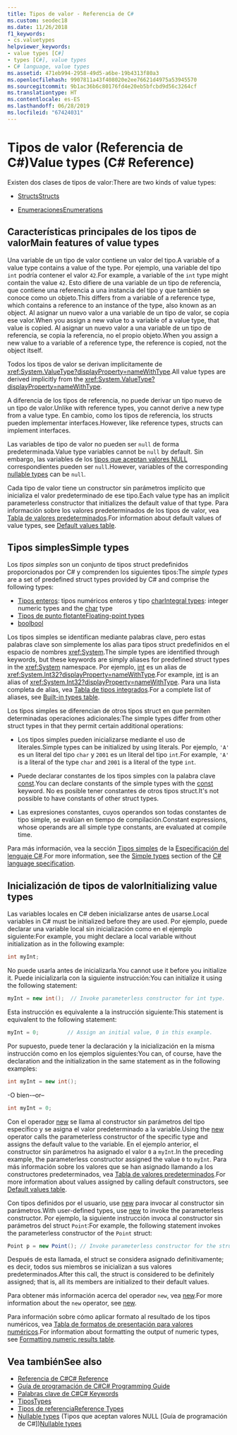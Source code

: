 ```yaml
---
title: Tipos de valor - Referencia de C#
ms.custom: seodec18
ms.date: 11/26/2018
f1_keywords:
- cs.valuetypes
helpviewer_keywords:
- value types [C#]
- types [C#], value types
- C# language, value types
ms.assetid: 471eb994-2958-49d5-a6be-19b4313f80a3
ms.openlocfilehash: 9907811a43f408020e2ee76621d4975a53945570
ms.sourcegitcommit: 9b1ac36b6c80176fd4e20eb5bfcbd9d56c3264cf
ms.translationtype: HT
ms.contentlocale: es-ES
ms.lasthandoff: 06/28/2019
ms.locfileid: "67424031"
---
```

# <a name="value-types-c-reference"></a><span data-ttu-id="29181-102">Tipos de valor (Referencia de C#)</span><span class="sxs-lookup"><span data-stu-id="29181-102">Value types (C# Reference)</span></span>

<span data-ttu-id="29181-103">Existen dos clases de tipos de valor:</span><span class="sxs-lookup"><span data-stu-id="29181-103">There are two kinds of value types:</span></span>

- [<span data-ttu-id="29181-104">Structs</span><span class="sxs-lookup"><span data-stu-id="29181-104">Structs</span></span>](struct.md)

- [<span data-ttu-id="29181-105">Enumeraciones</span><span class="sxs-lookup"><span data-stu-id="29181-105">Enumerations</span></span>](enum.md)

## <a name="main-features-of-value-types"></a><span data-ttu-id="29181-106">Características principales de los tipos de valor</span><span class="sxs-lookup"><span data-stu-id="29181-106">Main features of value types</span></span>

<span data-ttu-id="29181-107">Una variable de un tipo de valor contiene un valor del tipo.</span><span class="sxs-lookup"><span data-stu-id="29181-107">A variable of a value type contains a value of the type.</span></span> <span data-ttu-id="29181-108">Por ejemplo, una variable del tipo `int` podría contener el valor `42`.</span><span class="sxs-lookup"><span data-stu-id="29181-108">For example, a variable of the `int` type might contain the value `42`.</span></span> <span data-ttu-id="29181-109">Esto difiere de una variable de un tipo de referencia, que contiene una referencia a una instancia del tipo y que también se conoce como un objeto.</span><span class="sxs-lookup"><span data-stu-id="29181-109">This differs from a variable of a reference type, which contains a reference to an instance of the type, also known as an object.</span></span> <span data-ttu-id="29181-110">Al asignar un nuevo valor a una variable de un tipo de valor, se copia ese valor.</span><span class="sxs-lookup"><span data-stu-id="29181-110">When you assign a new value to a variable of a value type, that value is copied.</span></span> <span data-ttu-id="29181-111">Al asignar un nuevo valor a una variable de un tipo de referencia, se copia la referencia, no el propio objeto.</span><span class="sxs-lookup"><span data-stu-id="29181-111">When you assign a new value to a variable of a reference type, the reference is copied, not the object itself.</span></span>

<span data-ttu-id="29181-112">Todos los tipos de valor se derivan implícitamente de <xref:System.ValueType?displayProperty=nameWithType>.</span><span class="sxs-lookup"><span data-stu-id="29181-112">All value types are derived implicitly from the <xref:System.ValueType?displayProperty=nameWithType>.</span></span>

<span data-ttu-id="29181-113">A diferencia de los tipos de referencia, no puede derivar un tipo nuevo de un tipo de valor.</span><span class="sxs-lookup"><span data-stu-id="29181-113">Unlike with reference types, you cannot derive a new type from a value type.</span></span> <span data-ttu-id="29181-114">En cambio, como los tipos de referencia, los structs pueden implementar interfaces.</span><span class="sxs-lookup"><span data-stu-id="29181-114">However, like reference types, structs can implement interfaces.</span></span>

<span data-ttu-id="29181-115">Las variables de tipo de valor no pueden ser `null` de forma predeterminada.</span><span class="sxs-lookup"><span data-stu-id="29181-115">Value type variables cannot be `null` by default.</span></span> <span data-ttu-id="29181-116">Sin embargo, las variables de los [tipos que aceptan valores NULL](../../../csharp/programming-guide/nullable-types/index.md) correspondientes pueden ser `null`.</span><span class="sxs-lookup"><span data-stu-id="29181-116">However, variables of the corresponding [nullable types](../../../csharp/programming-guide/nullable-types/index.md) can be `null`.</span></span>

<span data-ttu-id="29181-117">Cada tipo de valor tiene un constructor sin parámetros implícito que inicializa el valor predeterminado de ese tipo.</span><span class="sxs-lookup"><span data-stu-id="29181-117">Each value type has an implicit parameterless constructor that initializes the default value of that type.</span></span> <span data-ttu-id="29181-118">Para información sobre los valores predeterminados de los tipos de valor, vea [Tabla de valores predeterminados](default-values-table.md).</span><span class="sxs-lookup"><span data-stu-id="29181-118">For information about default values of value types, see [Default values table](default-values-table.md).</span></span>

## <a name="simple-types"></a><span data-ttu-id="29181-119">Tipos simples</span><span class="sxs-lookup"><span data-stu-id="29181-119">Simple types</span></span>

<span data-ttu-id="29181-120">Los *tipos simples* son un conjunto de tipos struct predefinidos proporcionados por C# y comprenden los siguientes tipos:</span><span class="sxs-lookup"><span data-stu-id="29181-120">The *simple types* are a set of predefined struct types provided by C# and comprise the following types:</span></span>

- <span data-ttu-id="29181-121">[Tipos enteros](../builtin-types/integral-numeric-types.md): tipos numéricos enteros y tipo [char](char.md)</span><span class="sxs-lookup"><span data-stu-id="29181-121">[Integral types](../builtin-types/integral-numeric-types.md): integer numeric types and the [char](char.md) type</span></span>
- [<span data-ttu-id="29181-122">Tipos de punto flotante</span><span class="sxs-lookup"><span data-stu-id="29181-122">Floating-point types</span></span>](floating-point-types-table.md)
- [<span data-ttu-id="29181-123">bool</span><span class="sxs-lookup"><span data-stu-id="29181-123">bool</span></span>](bool.md)

<span data-ttu-id="29181-124">Los tipos simples se identifican mediante palabras clave, pero estas palabras clave son simplemente los alias para tipos struct predefinidos en el espacio de nombres <xref:System>.</span><span class="sxs-lookup"><span data-stu-id="29181-124">The simple types are identified through keywords, but these keywords are simply aliases for predefined struct types in the <xref:System> namespace.</span></span> <span data-ttu-id="29181-125">Por ejemplo, [int](../builtin-types/integral-numeric-types.md) es un alias de <xref:System.Int32?displayProperty=nameWithType>.</span><span class="sxs-lookup"><span data-stu-id="29181-125">For example, [int](../builtin-types/integral-numeric-types.md) is an alias of <xref:System.Int32?displayProperty=nameWithType>.</span></span> <span data-ttu-id="29181-126">Para una lista completa de alias, vea [Tabla de tipos integrados](built-in-types-table.md).</span><span class="sxs-lookup"><span data-stu-id="29181-126">For a complete list of aliases, see [Built-in types table](built-in-types-table.md).</span></span>

<span data-ttu-id="29181-127">Los tipos simples se diferencian de otros tipos struct en que permiten determinadas operaciones adicionales:</span><span class="sxs-lookup"><span data-stu-id="29181-127">The simple types differ from other struct types in that they permit certain additional operations:</span></span>

- <span data-ttu-id="29181-128">Los tipos simples pueden inicializarse mediante el uso de literales.</span><span class="sxs-lookup"><span data-stu-id="29181-128">Simple types can be initialized by using literals.</span></span> <span data-ttu-id="29181-129">Por ejemplo, `'A'` es un literal del tipo `char` y `2001` es un literal del tipo `int`.</span><span class="sxs-lookup"><span data-stu-id="29181-129">For example, `'A'` is a literal of the type `char` and `2001` is a literal of the type `int`.</span></span>

- <span data-ttu-id="29181-130">Puede declarar constantes de los tipos simples con la palabra clave [const](const.md).</span><span class="sxs-lookup"><span data-stu-id="29181-130">You can declare constants of the simple types with the [const](const.md) keyword.</span></span> <span data-ttu-id="29181-131">No es posible tener constantes de otros tipos struct.</span><span class="sxs-lookup"><span data-stu-id="29181-131">It's not possible to have constants of other struct types.</span></span>

- <span data-ttu-id="29181-132">Las expresiones constantes, cuyos operandos son todas constantes de tipo simple, se evalúan en tiempo de compilación.</span><span class="sxs-lookup"><span data-stu-id="29181-132">Constant expressions, whose operands are all simple type constants, are evaluated at compile time.</span></span>

<span data-ttu-id="29181-133">Para más información, vea la sección [Tipos simples](~/_csharplang/spec/types.md#simple-types) de la [Especificación del lenguaje C#](../language-specification/index.md).</span><span class="sxs-lookup"><span data-stu-id="29181-133">For more information, see the [Simple types](~/_csharplang/spec/types.md#simple-types) section of the [C# language specification](../language-specification/index.md).</span></span>

## <a name="initializing-value-types"></a><span data-ttu-id="29181-134">Inicialización de tipos de valor</span><span class="sxs-lookup"><span data-stu-id="29181-134">Initializing value types</span></span>

<span data-ttu-id="29181-135">Las variables locales en C# deben inicializarse antes de usarse.</span><span class="sxs-lookup"><span data-stu-id="29181-135">Local variables in C# must be initialized before they are used.</span></span> <span data-ttu-id="29181-136">Por ejemplo, puede declarar una variable local sin inicialización como en el ejemplo siguiente:</span><span class="sxs-lookup"><span data-stu-id="29181-136">For example, you might declare a local variable without initialization as in the following example:</span></span>

```csharp
int myInt;
```

<span data-ttu-id="29181-137">No puede usarla antes de inicializarla.</span><span class="sxs-lookup"><span data-stu-id="29181-137">You cannot use it before you initialize it.</span></span> <span data-ttu-id="29181-138">Puede inicializarla con la siguiente instrucción:</span><span class="sxs-lookup"><span data-stu-id="29181-138">You can initialize it using the following statement:</span></span>

```csharp
myInt = new int();  // Invoke parameterless constructor for int type.
```

<span data-ttu-id="29181-139">Esta instrucción es equivalente a la instrucción siguiente:</span><span class="sxs-lookup"><span data-stu-id="29181-139">This statement is equivalent to the following statement:</span></span>

```csharp
myInt = 0;         // Assign an initial value, 0 in this example.
```

<span data-ttu-id="29181-140">Por supuesto, puede tener la declaración y la inicialización en la misma instrucción como en los ejemplos siguientes:</span><span class="sxs-lookup"><span data-stu-id="29181-140">You can, of course, have the declaration and the initialization in the same statement as in the following examples:</span></span>

```csharp
int myInt = new int();
```

<span data-ttu-id="29181-141">-O bien-</span><span class="sxs-lookup"><span data-stu-id="29181-141">–or–</span></span>

```csharp
int myInt = 0;
```

<span data-ttu-id="29181-142">Con el operador [new](../operators/new-operator.md) se llama al constructor sin parámetros del tipo específico y se asigna el valor predeterminado a la variable.</span><span class="sxs-lookup"><span data-stu-id="29181-142">Using the [new](../operators/new-operator.md) operator calls the parameterless constructor of the specific type and assigns the default value to the variable.</span></span> <span data-ttu-id="29181-143">En el ejemplo anterior, el constructor sin parámetros ha asignado el valor `0` a `myInt`.</span><span class="sxs-lookup"><span data-stu-id="29181-143">In the preceding example, the parameterless constructor assigned the value `0` to `myInt`.</span></span> <span data-ttu-id="29181-144">Para más información sobre los valores que se han asignado llamando a los constructores predeterminados, vea [Tabla de valores predeterminados](default-values-table.md).</span><span class="sxs-lookup"><span data-stu-id="29181-144">For more information about values assigned by calling default constructors, see [Default values table](default-values-table.md).</span></span>

<span data-ttu-id="29181-145">Con tipos definidos por el usuario, use [new](../operators/new-operator.md) para invocar al constructor sin parámetros.</span><span class="sxs-lookup"><span data-stu-id="29181-145">With user-defined types, use [new](../operators/new-operator.md) to invoke the parameterless constructor.</span></span> <span data-ttu-id="29181-146">Por ejemplo, la siguiente instrucción invoca al constructor sin parámetros del struct `Point`:</span><span class="sxs-lookup"><span data-stu-id="29181-146">For example, the following statement invokes the parameterless constructor of the `Point` struct:</span></span>

```csharp
Point p = new Point(); // Invoke parameterless constructor for the struct.
```

<span data-ttu-id="29181-147">Después de esta llamada, el struct se considera asignado definitivamente; es decir, todos sus miembros se inicializan a sus valores predeterminados.</span><span class="sxs-lookup"><span data-stu-id="29181-147">After this call, the struct is considered to be definitely assigned; that is, all its members are initialized to their default values.</span></span>

<span data-ttu-id="29181-148">Para obtener más información acerca del operador `new`, vea [new](../operators/new-operator.md).</span><span class="sxs-lookup"><span data-stu-id="29181-148">For more information about the `new` operator, see [new](../operators/new-operator.md).</span></span>

<span data-ttu-id="29181-149">Para información sobre cómo aplicar formato al resultado de los tipos numéricos, vea [Tabla de formatos de presentación para valores numéricos](formatting-numeric-results-table.md).</span><span class="sxs-lookup"><span data-stu-id="29181-149">For information about formatting the output of numeric types, see [Formatting numeric results table](formatting-numeric-results-table.md).</span></span>

## <a name="see-also"></a><span data-ttu-id="29181-150">Vea también</span><span class="sxs-lookup"><span data-stu-id="29181-150">See also</span></span>

- [<span data-ttu-id="29181-151">Referencia de C#</span><span class="sxs-lookup"><span data-stu-id="29181-151">C# Reference</span></span>](../index.md)
- [<span data-ttu-id="29181-152">Guía de programación de C#</span><span class="sxs-lookup"><span data-stu-id="29181-152">C# Programming Guide</span></span>](../../programming-guide/index.md)
- [<span data-ttu-id="29181-153">Palabras clave de C#</span><span class="sxs-lookup"><span data-stu-id="29181-153">C# Keywords</span></span>](index.md)
- [<span data-ttu-id="29181-154">Tipos</span><span class="sxs-lookup"><span data-stu-id="29181-154">Types</span></span>](types.md)
- [<span data-ttu-id="29181-155">Tipos de referencia</span><span class="sxs-lookup"><span data-stu-id="29181-155">Reference Types</span></span>](reference-types.md)
- <span data-ttu-id="29181-156">[Nullable types](../../programming-guide/nullable-types/index.md) (Tipos que aceptan valores NULL [Guía de programación de C#])</span><span class="sxs-lookup"><span data-stu-id="29181-156">[Nullable types](../../programming-guide/nullable-types/index.md)</span></span>

